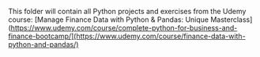 
This folder will contain all Python projects and exercises from the Udemy course: 
[Manage Finance Data with Python & Pandas: Unique Masterclass](https://www.udemy.com/course/complete-python-for-business-and-finance-bootcamp/](https://www.udemy.com/course/finance-data-with-python-and-pandas/)
